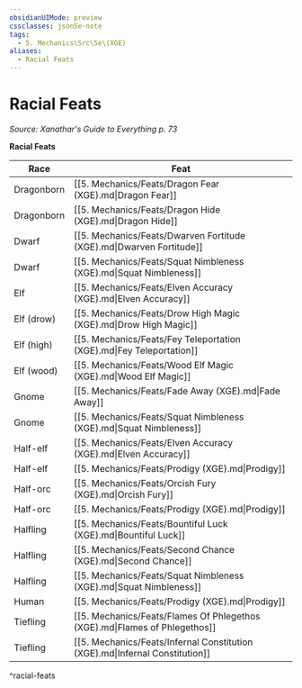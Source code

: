 ```yaml
---
obsidianUIMode: preview
cssclasses: json5e-note
tags:
  - 5. Mechanics\Src\5e\(XGE)
aliases:
  - Racial Feats
---
```

# Racial Feats
*Source: Xanathar's Guide to Everything p. 73* 

**Racial Feats**

| Race | Feat |
|------|------|
| Dragonborn | [[5. Mechanics/Feats/Dragon Fear (XGE).md\|Dragon Fear]] |
| Dragonborn | [[5. Mechanics/Feats/Dragon Hide (XGE).md\|Dragon Hide]] |
| Dwarf | [[5. Mechanics/Feats/Dwarven Fortitude (XGE).md\|Dwarven Fortitude]] |
| Dwarf | [[5. Mechanics/Feats/Squat Nimbleness (XGE).md\|Squat Nimbleness]] |
| Elf | [[5. Mechanics/Feats/Elven Accuracy (XGE).md\|Elven Accuracy]] |
| Elf (drow) | [[5. Mechanics/Feats/Drow High Magic (XGE).md\|Drow High Magic]] |
| Elf (high) | [[5. Mechanics/Feats/Fey Teleportation (XGE).md\|Fey Teleportation]] |
| Elf (wood) | [[5. Mechanics/Feats/Wood Elf Magic (XGE).md\|Wood Elf Magic]] |
| Gnome | [[5. Mechanics/Feats/Fade Away (XGE).md\|Fade Away]] |
| Gnome | [[5. Mechanics/Feats/Squat Nimbleness (XGE).md\|Squat Nimbleness]] |
| Half-elf | [[5. Mechanics/Feats/Elven Accuracy (XGE).md\|Elven Accuracy]] |
| Half-elf | [[5. Mechanics/Feats/Prodigy (XGE).md\|Prodigy]] |
| Half-orc | [[5. Mechanics/Feats/Orcish Fury (XGE).md\|Orcish Fury]] |
| Half-orc | [[5. Mechanics/Feats/Prodigy (XGE).md\|Prodigy]] |
| Halfling | [[5. Mechanics/Feats/Bountiful Luck (XGE).md\|Bountiful Luck]] |
| Halfling | [[5. Mechanics/Feats/Second Chance (XGE).md\|Second Chance]] |
| Halfling | [[5. Mechanics/Feats/Squat Nimbleness (XGE).md\|Squat Nimbleness]] |
| Human | [[5. Mechanics/Feats/Prodigy (XGE).md\|Prodigy]] |
| Tiefling | [[5. Mechanics/Feats/Flames Of Phlegethos (XGE).md\|Flames of Phlegethos]] |
| Tiefling | [[5. Mechanics/Feats/Infernal Constitution (XGE).md\|Infernal Constitution]] |
^racial-feats
